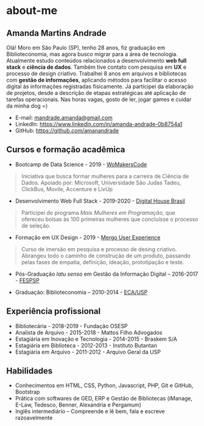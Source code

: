# about-me
## Amanda Martins Andrade

Olá! Moro em São Paulo (SP), tenho 28 anos, fiz graduação em Biblioteconomia, mas agora busco migrar para a área de tecnologia. Atualmente estudo conteúdos relacionados a desenvolvimento **web full stack** e **ciência de dados**. Também tive contato com pesquisa em **UX** e processo de design criativo. Trabalhei 8 anos em arquivos e bibliotecas com **gestão de informações**, aplicando métodos para facilitar o acesso digital às informações registradas fisicamente. Já participei da elaboração de projetos, desde a descrição de etapas estratégicas até aplicação de tarefas operacionais. Nas horas vagas, gosto de ler, jogar games e cuidar da minha dog =)

- E-mail: mandrade.amanda@gmail.com
- LinkedIn: https://www.linkedin.com/in/amanda-andrade-0b8754a1 
- GitHub: https://github.com/amanandrade

## Cursos e formação acadêmica
- Bootcamp de Data Science - 2019 - [WoMakersCode](https://womakerscode.org/datascience-bootamp-saopaulo)
> Iniciativa que busca formar mulheres para a carreira de Ciência de Dados. Apoiado por: Microsoft, Universidade São Judas Tadeu, ClickBus, Movile, Accenture e LivUp

- Desenvolvimento Web Full Stack - 2019-2020 - [Digital House Brasil](https://www.digitalhouse.com/br/mais-mulheres-em-programacao/)
> Participei do programa *Mais Mulheres em Programação*, que ofereceu bolsas às 100 primeiras mulheres que concluísse o processo de seleção.

- Formação em UX Design - 2019 - [Mergo User Experience](https://www.mergo.com.br/formacao-ux.html)
> Curso de imersão em pesquisa e processo de desing criativo. Abrangeu todo o caminho de construção de um produto, passando pelas fases de empatia, definição, ideação, prototipação e teste.

- Pós-Graduação *latu senso* em Gestão da Informação Digital – 2016-2017 - [FESPSP](https://www.fespsp.org.br/pos-graduacao/cursos/gestao-de-conteudos-e-informacao-digital)

- Graduação: Biblioteconomia – 2010-2014 - [ECA/USP](http://www3.eca.usp.br/)

## Experiência profissional
- Bibliotecária - 2018-2019 - Fundação OSESP
- Analista de Arquivo - 2015-2018 - Mattos Filho Advogados
- Estagiária em Inovação e Tecnologia - 2014-2015 - Braskem S/A
- Estagiária em Biblioteca - 2012-2013 - Instituto Butantan
- Estagiária em Arquivo - 2011-2012 - Arquivo Geral da USP

## Habilidades
- Conhecimentos em HTML, CSS, Python, Javascript, PHP, Git e GitHub, Bootstrap
- Prática com softwares de GED, ERP e Gestão de Bibliotecas (iManage, E-Law, Tedesco, Benner, Alexandria e Pergamum)
- Inglês intermediário – Compreende e lê bem, fala e escreve razoavelmente
